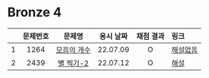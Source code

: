 # Bronze 4
||문제번호|문제명|응시 날짜|채점 결과|링크|
|:-:|:--:|:--:|:---:|:---:|:-|
|1|1264|[모음의 개수](./1264.js)|22.07.09|O|[해설없음]()
|2|2439|[별 찍기-2](./2439.js)|22.07.12|O|[해설](https://velog.io/@muz/%EB%B0%B1%EC%A4%80node.js-2439%EB%B2%88-%EB%B3%84-%EC%B0%8D%EA%B8%B0-2-mkytm868)|